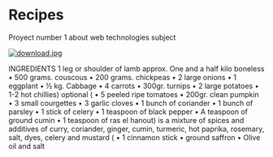 # Recipes
Proyect number 1 about web technologies subject

[![download.jpg](https://i.postimg.cc/P5YR7jHZ/download.jpg)](https://postimg.cc/QFNmBvHx)

INGREDIENTS
1 leg or shoulder of lamb approx. One and a half kilo boneless
• 500 grams. couscous
• 200 grams. chickpeas
• 2 large onions
• 1 eggplant
• ½ kg. Cabbage
• 4 carrots
• 300gr. turnips
• 2 large potatoes
• 1-2 hot chillies) optional (
• 5 peeled ripe tomatoes
• 200gr. clean pumpkin
• 3 small courgettes
• 3 garlic cloves
• 1 bunch of coriander
• 1 bunch of parsley
• 1 stick of celery
• 1 teaspoon of black pepper
• A teaspoon of ground cumin
• 1 teaspoon of ras el hanout) is a mixture of spices and additives of curry, coriander, ginger, cumin, turmeric, hot paprika, rosemary, salt, dyes, celery and mustard (
• 1 cinnamon stick
• ground saffron
• Olive oil and salt
